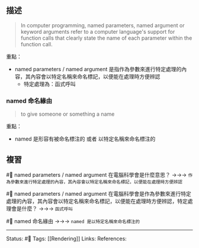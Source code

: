 ## 描述

> In computer programming, named parameters, named argument or keyword arguments refer to a computer language's support for function calls that clearly state the name of each parameter within the function call.

重點：
- named parameters / named argument 是指作為參數來進行特定處理的內容，其內容會以特定名稱來命名標記，以便能在處理時方便辨認
	- 特定處理為：函式呼叫

### named 命名緣由
> to give someone or something a name

重點：
- named 是形容有被命名標注的 或者 以特定名稱來命名標注的

## 複習
#🧠 named parameters / named argument 在電腦科學會是什麼意思？ ->->-> `作為參數來進行特定處理的內容，其內容會以特定名稱來命名標記，以便能在處理時方便辨認`
<!--SR:!2022-12-07,23,250-->

#🧠 named parameters / named argument 在電腦科學會是作為參數來進行特定處理的內容，其內容會以特定名稱來命名標記，以便能在處理時方便辨認，特定處理會是什麼？ ->->-> `函式呼叫`
<!--SR:!2022-12-02,20,250-->

#🧠 named 命名緣由 ->->-> `named 是以特定名稱來命名標注的`
<!--SR:!2022-12-09,25,250-->



---
Status: #🌱 
Tags:
[[Rendering]]
Links:
References: